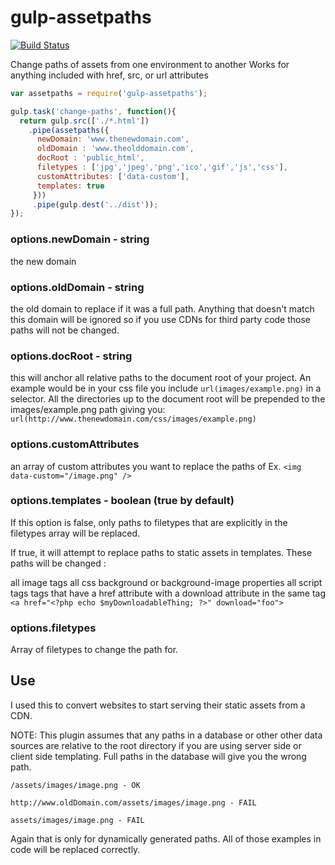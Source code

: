 gulp-assetpaths
===============
[![Build Status](https://travis-ci.org/qwales1/gulp-assetpaths.svg?branch=master)](https://travis-ci.org/qwales1/gulp-assetpaths)

Change paths of assets from one environment to another
Works for anything included with href, src, or url attributes
```javascript
var assetpaths = require('gulp-assetpaths');

gulp.task('change-paths', function(){
  return gulp.src(['./*.html'])
    .pipe(assetpaths({
      newDomain: 'www.thenewdomain.com',
      oldDomain : 'www.theolddomain.com',
      docRoot : 'public_html',
      filetypes : ['jpg','jpeg','png','ico','gif','js','css'],
      customAttributes: ['data-custom'],
      templates: true
     }))
     .pipe(gulp.dest('../dist'));
});
```
        
### options.newDomain - string

the new domain

### options.oldDomain - string

the old domain to replace if it was a full path. Anything that doesn't match this domain will be ignored so if you use CDNs for third party code those paths will not be changed.

### options.docRoot - string

this will anchor all relative paths to the document root of your project. An example would be in your css file you include 
``url(images/example.png)`` in a selector. All the directories up to the document root will be prepended to the images/example.png path giving you:
``url(http://www.thenewdomain.com/css/images/example.png)``

### options.customAttributes

an array of custom attributes you want to replace the paths of
Ex. `<img data-custom="/image.png" />`

### options.templates - boolean (true by default)

If this option is false, only paths to filetypes that are explicitly in the filetypes array will be replaced.

If true, it will attempt to replace paths to static assets in templates. These paths will be changed : 

all image tags 
all css background or background-image properties
all script tags
tags that have a href attribute with a download attribute in the same tag
``<a href="<?php echo $myDownloadableThing; ?>" download="foo">``


### options.filetypes

Array of filetypes to change the path for. 


## Use

I used this to convert websites to start serving their static assets from a CDN. 

NOTE: This plugin assumes that any paths in a database or other other data sources are relative to the root directory if you are using server side or client side templating. Full paths in the database will give you the wrong path.

``/assets/images/image.png - OK``

``http://www.oldDomain.com/assets/images/image.png - FAIL``

``assets/images/image.png - FAIL``

Again that is only for dynamically generated paths. All of those examples in code will be replaced correctly.
